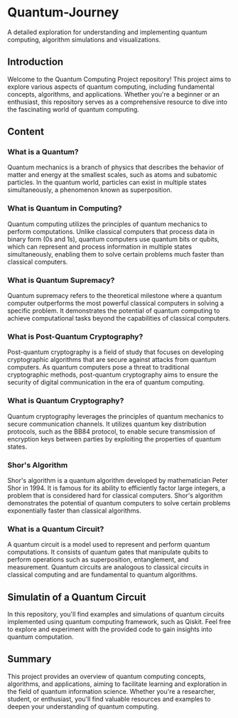 # Quantum-Journey
A detailed exploration for understanding and implementing quantum computing, algorithm simulations and visualizations.

## Introduction
Welcome to the Quantum Computing Project repository! This project aims to explore various aspects of quantum computing, including fundamental concepts, algorithms, and applications. Whether you're a beginner or an enthusiast, this repository serves as a comprehensive resource to dive into the fascinating world of quantum computing.

## Content

### What is a Quantum?
Quantum mechanics is a branch of physics that describes the behavior of matter and energy at the smallest scales, such as atoms and subatomic particles. In the quantum world, particles can exist in multiple states simultaneously, a phenomenon known as superposition.

### What is Quantum in Computing?
Quantum computing utilizes the principles of quantum mechanics to perform computations. Unlike classical computers that process data in binary form (0s and 1s), quantum computers use quantum bits or qubits, which can represent and process information in multiple states simultaneously, enabling them to solve certain problems much faster than classical computers.

### What is Quantum Supremacy?
Quantum supremacy refers to the theoretical milestone where a quantum computer outperforms the most powerful classical computers in solving a specific problem. It demonstrates the potential of quantum computing to achieve computational tasks beyond the capabilities of classical computers.

### What is Post-Quantum Cryptography?
Post-quantum cryptography is a field of study that focuses on developing cryptographic algorithms that are secure against attacks from quantum computers. As quantum computers pose a threat to traditional cryptographic methods, post-quantum cryptography aims to ensure the security of digital communication in the era of quantum computing.

### What is Quantum Cryptography?
Quantum cryptography leverages the principles of quantum mechanics to secure communication channels. It utilizes quantum key distribution protocols, such as the BB84 protocol, to enable secure transmission of encryption keys between parties by exploiting the properties of quantum states.

### Shor's Algorithm
Shor's algorithm is a quantum algorithm developed by mathematician Peter Shor in 1994. It is famous for its ability to efficiently factor large integers, a problem that is considered hard for classical computers. Shor's algorithm demonstrates the potential of quantum computers to solve certain problems exponentially faster than classical algorithms.

### What is a Quantum Circuit?
A quantum circuit is a model used to represent and perform quantum computations. It consists of quantum gates that manipulate qubits to perform operations such as superposition, entanglement, and measurement. Quantum circuits are analogous to classical circuits in classical computing and are fundamental to quantum algorithms.

## Simulatin of a Quantum Circuit
In this repository, you'll find examples and simulations of quantum circuits implemented using quantum computing framework, such as Qiskit. Feel free to explore and experiment with the provided code to gain insights into quantum computation.

## Summary
This project provides an overview of quantum computing concepts, algorithms, and applications, aiming to facilitate learning and exploration in the field of quantum information science. Whether you're a researcher, student, or enthusiast, you'll find valuable resources and examples to deepen your understanding of quantum computing.

